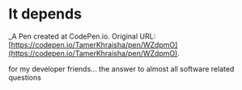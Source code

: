 # It depends
 _A Pen created at CodePen.io. Original URL: [https://codepen.io/TamerKhraisha/pen/WZdpmO](https://codepen.io/TamerKhraisha/pen/WZdpmO).

 for my developer friends... the answer to almost all software related questions 